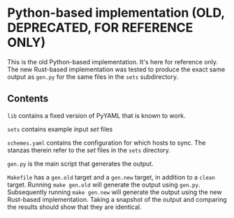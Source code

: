 # Python-based implementation (OLD, DEPRECATED, FOR REFERENCE ONLY)

This is the old Python-based implementation. It's here for reference only. The
new Rust-based implementation was tested to produce the exact same output as
`gen.py` for the same files in the `sets` subdirectory.

## Contents

`lib` contains a fixed version of PyYAML that is known to work.

`sets` contains example input _set_ files

`schemes.yaml` contains the configuration for which hosts to sync. The stanzas
therein refer to the _set_ files in the `sets` directory.

`gen.py` is the main script that generates the output.

`Makefile` has a `gen.old` target and a `gen.new` target, in addition to a
`clean` target. Running `make gen.old` will generate the output using `gen.py`.
Subsequently running `make gen.new` will generate the output using the new
Rust-based implementation. Taking a snapshot of the output and comparing the
results should show that they are identical.

